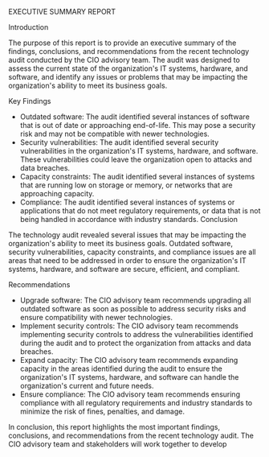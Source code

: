 EXECUTIVE SUMMARY REPORT

Introduction

The purpose of this report is to provide an executive summary of the findings, conclusions, and recommendations from the recent technology audit conducted by the CIO advisory team. The audit was designed to assess the current state of the organization's IT systems, hardware, and software, and identify any issues or problems that may be impacting the organization's ability to meet its business goals.

Key Findings
- Outdated software: The audit identified several instances of software that is out of date or approaching end-of-life. This may pose a security risk and may not be compatible with newer technologies.
- Security vulnerabilities: The audit identified several security vulnerabilities in the organization's IT systems, hardware, and software. These vulnerabilities could leave the organization open to attacks and data breaches.
- Capacity constraints: The audit identified several instances of systems that are running low on storage or memory, or networks that are approaching capacity.
- Compliance: The audit identified several instances of systems or applications that do not meet regulatory requirements, or data that is not being handled in accordance with industry standards.
Conclusion

The technology audit revealed several issues that may be impacting the organization's ability to meet its business goals. Outdated software, security vulnerabilities, capacity constraints, and compliance issues are all areas that need to be addressed in order to ensure the organization's IT systems, hardware, and software are secure, efficient, and compliant.

Recommendations
- Upgrade software: The CIO advisory team recommends upgrading all outdated software as soon as possible to address security risks and ensure compatibility with newer technologies.
- Implement security controls: The CIO advisory team recommends implementing security controls to address the vulnerabilities identified during the audit and to protect the organization from attacks and data breaches.
- Expand capacity: The CIO advisory team recommends expanding capacity in the areas identified during the audit to ensure the organization's IT systems, hardware, and software can handle the organization's current and future needs.
- Ensure compliance: The CIO advisory team recommends ensuring compliance with all regulatory requirements and industry standards to minimize the risk of fines, penalties, and damage.

In conclusion, this report highlights the most important findings, conclusions, and recommendations from the recent technology audit. The CIO advisory team and stakeholders will work together to develop